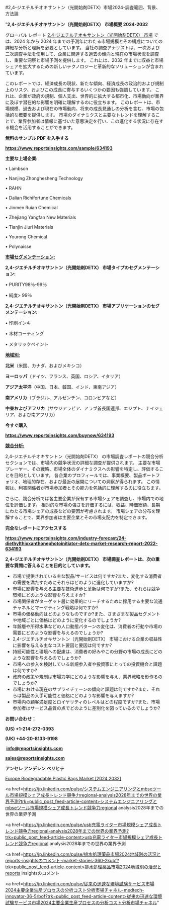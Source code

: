 #2,4-ジエチルチオキサントン（光開始剤DETX）市場2024-調査範囲、背景、方法論

"<strong>2,4-ジエチルチオキサントン（光開始剤DETX） 市場概要 2024-2032</strong>

グローバル レポート <a href=https://www.reportsinsights.com/sample/634193>2,4-ジエチルチオキサントン（光開始剤DETX） 市場</a> では、2024 年から 2024 年までの予測年にわたる市場規模とその構成についての詳細な分析と理解を必要としています。 当社の調査アナリストは、一次および二次調査手法を使用して、企業に関連する過去の傾向と現在の市場状況を調査し、重要な洞察と市場予測を提供します。 これには、2032 年までに収益と市場シェアを拡大​​するための新しいテクノロジーと革新的なソリューションが含まれています。

このレポートでは、経済成長の現状、新たな傾向、経済成長の政治的および規制上のリスク、およびこの成長に寄与するいくつかの要因も強調しています。 これは、企業が政府の規制、個人支出、世界的に拡大する都市化、市場動向が業界に及ぼす潜在的な影響を明確に理解するのに役立ちます。 このレポートは、市場規模、過去および現在の市場動向、将来の成長見通しの分析を含む、市場の包括的な概要を提供します。 市場のダイナミクスと主要なトレンドを理解することで、業界参加者は情報に基づいた意思決定を行い、この進化する状況に存在する機会を活用することができます。

<strong><b>無料のサンプル PDF を入手する</b></strong>

<a href=https://www.reportsinsights.com/sample/634193><strong><u>https://www.reportsinsights.com/sample/634193</u></strong></a>

<strong>主要な上場企業:</strong>

• Lambson

• Nanjing Zhonghesheng Technology

• RAHN

• Dalian Richifortune Chemicals

• Jinmen Ruian Chemical

• Zhejiang Yangfan New Materials

• Tianjin Jiuri Materials

• Yourong Chemical

• Polynaisse

<strong><u>市場セグメンテーション</u></strong><strong><u>:</u></strong>

<strong>2,4-ジエチルチオキサントン（光開始剤DETX） 市場タイプのセグメンテーション:</strong>

• PURITY98％-99％

• 純度> 99％

<strong>2,4-ジエチルチオキサントン（光開始剤DETX） 市場アプリケーションのセグメンテーション:</strong>

• 印刷インキ

• 木材コーティング

• メタリックペイント

<strong><u>地域別</u></strong><strong><u>:</u></strong>

<strong>北米</strong>（米国、カナダ、およびメキシコ）

<strong>ヨーロッパ</strong>（ドイツ、フランス、英国、ロシア、イタリア）

<strong>アジア太平洋</strong>（中国、日本、韓国、インド、東南アジア）

<strong>南アメリカ</strong>（ブラジル、アルゼンチン、コロンビアなど）

<strong>中東およびアフリカ</strong>（サウジアラビア、アラブ首長国連邦、エジプト、ナイジェリア、および南アフリカ）

<strong>今すぐ購入</strong>

<a href=https://www.reportsinsights.com/buynow/634193><strong><u>https://www.reportsinsights.com/buynow/634193</u></strong></a>

<strong><u>競合分析:</u></strong>

2,4-ジエチルチオキサントン（光開始剤DETX） の市場調査レポートの競合分析セクションでは、市場内の競争状況の詳細な調査が提供されます。 主要な市場プレーヤー、その戦略、市場全体のダイナミクスへの影響を特定し、評価することを目的としています。 各企業のプロフィールでは、事業概要、製品ポートフォリオ、地理的存在、および最近の展開についての洞察が得られます。 この情報は、利害関係者が市場参加者とその能力を包括的に理解するのに役立ちます。

さらに、競合分析では各主要企業が保有する市場シェアを調査し、市場内での地位を評価します。 相対的な市場の強さを評価するには、収益、時価総額、長期にわたる市場シェアの成長などの要因が考慮されます。 市場シェアの分布を理解することで、業界参加者は主要企業とその市場支配力を特定できます。

<strong>完全なレポートにアクセスする</strong>

<a href=https://www.reportsinsights.com/industry-forecast/24-diethylthioxanthonephotoinitiator-detx-market-research-report-2022-634193><strong><u><b>https://www.reportsinsights.com/industry-forecast/24-diethylthioxanthonephotoinitiator-detx-market-research-report-2022-634193</b></u></strong></a>

<strong><b>2,4-ジエチルチオキサントン（光開始剤DETX） 市場調査レポートは、次の重要な質問に答えることを目的としています。</b></strong>
<ul>
  <li>市場で提供されている主な製品/サービスは何ですか?また、変化する消費者の需要を満たすためにそれらはどのように進化していますか?</li>
  <li>市場に影響を与える主要な技術進歩と革新は何ですか?また、それらは競争環境にどのような影響を与えますか?</li>
  <li>市場関係者がターゲット層に効果的にリーチするために採用する主要な流通チャネルとマーケティング戦略は何ですか?</li>
  <li>市場の価格動向はどのようなものですか?また、さまざまな製品セグメントや地域ごとに価格はどのように変化するのでしょうか?</li>
  <li>年齢層や所得水準などの人口動態パターンの変化は、消費者の行動や市場の需要にどのような影響を与えるのでしょうか?</li>
  <li>2,4-ジエチルチオキサントン（光開始剤DETX） 市場における企業の収益性に影響を与える主なコスト要因と要因は何ですか?</li>
  <li>持続可能性と環境への配慮は、消費者の好みやこの分野の市場の成長にどのような影響を与えるのでしょうか?</li>
  <li>市場への参入を検討している新規参入者や投資家にとっての投資機会と課題は何ですか?</li>
  <li>政府の政策や規制は市場力学にどのような影響を与え、業界戦略を形作るのでしょうか?</li>
  <li>市場における現在のサプライチェーンの傾向と課題は何ですか?また、それらは製品の入手可能性と価格にどのような影響を与えますか?</li>
  <li>市場内の顧客満足度とロイヤリティのレベルはどの程度ですか?また、市場参加者はサービス品質の点でどのように差別化を図っているのでしょうか?</li>
</ul>
<strong>お問い合わせ：</strong>

<strong>(US) +1-214-272-0393</strong>

<strong>(UK) +44-20-8133-9198</strong>

<strong> </strong><a href=info@reportsinsights.com><strong><u>info@reportsinsights.com</u></strong></a>

<a href=sales@reportsinsights.com><strong><u>sales@reportsinsights.com</u></strong></a>

<strong>アンセレ アンデレン ベリヒテ</strong>

<a href=https://www.linkedin.com/pulse/europe-biodegradable-plastic-bags-markets-xo0qf/>Europe Biodegradable Plastic Bags Market [2024 2032]</a>

<a href=https://jp.linkedin.com/pulse/システムエンジニアリングとmbseツール市場規模シェア成長トレンド競争力regional-analysis2028年までの世界の業界予測?trk=public_post_feed-article-content>システムエンジニアリングとmbseツール市場規模シェア成長トレンド競争力regional analysis2028年までの世界の業界予測</a>

<a href=https://jp.linkedin.com/pulse/usb充電ライター市場規模シェア成長トレンド競争力regional-analysis2028年までの世界の業界予測?trk=public_post_feed-article-content>usb充電ライター市場規模シェア成長トレンド競争力regional analysis2028年までの世界の業界予測</a>

<a href=https://jp.linkedin.com/pulse/排水処理薬品市場2024地域別の活況とreports-insightsのコメント-market-stories-360-2kubf?trk=public_post_feed-article-content>排水処理薬品市場2024地域別の活況とreports insightsのコメント</a>

<a href=https://jp.linkedin.com/pulse/従来の迅速な環境試験サービス市場2024主要企業生産プロセスの分析コスト分析市場チャネル-medtech-innovator-36-5rbof?trk=public_post_feed-article-content>従来の迅速な環境試験サービス市場2024主要企業生産プロセスの分析コスト分析市場チャネル</a>"
